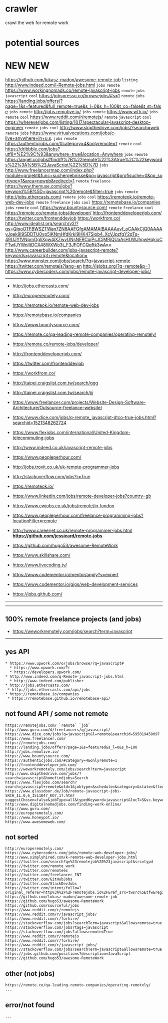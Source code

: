 # crawler
crawl the web for remote work


# potential sources


# NEW NEW         
https://github.com/lukasz-madon/awesome-remote-job `listing`
http://www.indeed.com/l-Remote-jobs.html `jobs` `remote`
https://www.workingnomads.co/remote-javascript-jobs `remote` `jobs` `javascript` `cool`
https://jobspresso.co/browsejobs/#s=1 `remote` `jobs`
https://landing.jobs/offers/?page=1&s=featured&full_remote=true&s_l=0&s_h=100&t_co=false&t_st=false `jobs` `remote`
http://jobs.remotive.io/ `jobs` `remote`
https://www.wfh.io/ `jobs` `remote` `cool`
https://www.reddit.com/r/remotejs/ `remote` `javascript` `cool`
https://whereverjobs.com/listing/1017/spectacular-javascript-desktop-engineer `remote` `jobs` `cool`
http://www.skipthedrive.com/jobs/?search=web `remote` `jobs`
https://www.virtualvocations.com/jobs/c-live+anywhere+in+u.s. `jobs` `remote`
https://authenticjobs.com/#category=4&onlyremote=1 `remote` `cool`
https://dribbble.com/jobs?utf8=%E2%9C%93&anywhere=true&location=Anywhere `jobs` `remote` 
https://angel.co/jobs#find/f!%7B%22remote%22%3Atrue%2C%22keywords%22%3A%5B%22JavaScript%22%5D%7D `jobs`
http://www.freelancermap.com/index.php?module=projekt&func=suchergebnisse&pq=javascript&profisuche=0&pq_sorttype=1&area=newpb&redirect=1 `remote` `freelance`
https://www.themuse.com/jobs?keyword%5B%5D=javascript%20remote&filter=true `jobs` `remote`
http://jobs.ethercasts.com/ `remote` `jobs` `cool`
https://remoteok.io/remote-web-dev-jobs `remote` `freelance` `jobs` `cool`
https://remotebase.io/companies `jobs` `remote` `cool`
https://www.bountysource.com/ `remote` `freelance` `cool`
https://remote.co/remote-jobs/developer/
http://frontenddeveloperjob.com/
https://twitter.com/frontenddevjob
https://workfrom.co/
http://www.idealist.org/search/v2/?qs=QlpoOTFBWSZTWan7ZN8AAFGfgAMAMAIBAAAAuvf_oCAAkCjQ0AAAAyJqek9I9SDDTU0vp5lKNmHfdKrkI9HK47Siob4_XcVJpzfgY2qTq-49UJYfVNpmOgliXgw4jXZwvUNsNERCqjPsJCjMRjQUaAsHUWJhpwHqkiuCFTwfJYWnlltDCX48WXWo3t_F3JFOFCQqftk3wA==
http://www.careerbuilder.com/jobs-javascript-remote?keywords=javascript+remote&location=
https://www.monster.com/jobs/search/?q=javascript-remote
https://twitter.com/remotejs?lang=en
http://jsjobs.org/?q=remote&p=1
https://www.cybercoders.com/jobs/remote-javascript-developer-jobs/

----


* http://jobs.ethercasts.com/
* http://europeremotely.com/
* https://remoteok.io/remote-web-dev-jobs
* https://remotebase.io/companies
* https://www.bountysource.com/
* https://remote.co/qa-leading-remote-companies/operating-remotely/
* https://remote.co/remote-jobs/developer/
* http://frontenddeveloperjob.com/
* https://twitter.com/frontenddevjob
* https://workfrom.co/

* http://taipei.craigslist.com.tw/search/ggg
* http://taipei.craigslist.com.tw/search/jjj
* https://www.freelancer.com/projects/Website-Design-Software-Architecture/Outsource-freelance-website/
* https://www.dice.com/jobs/q-remote_javascript-dtco-true-jobs.html?searchid=1521348262724
* https://www.flexjobs.com/international/United-Kingdom-telecommuting-jobs
* http://www.indeed.co.uk/javascript-remote-jobs
* https://www.peopleperhour.com/
* http://jobs.trovit.co.uk/uk-remote-programmer-jobs
* http://stackoverflow.com/jobs?r=True
* https://remoteok.io/
* https://www.linkedin.com/jobs/remote-developer-jobs?country=gb
* https://www.cwjobs.co.uk/jobs/remote/in-london
* https://www.peopleperhour.com/freelance-programming-jobs?locationFilter=remote
* http://www.careerjet.co.uk/remote-programmer-jobs.html
**https://github.com/jessicard/remote-jobs**
* https://github.com/hugo53/awesome-RemoteWork


* https://www.skillshare.com/
* https://www.livecoding.tv/
* https://www.codementor.io/mentor/apply?v=expert
* https://www.codementor.io/gigs/web-development-services
* https://jobs.github.com/



---

---
## 100% remote freelance projects (and jobs)
* https://weworkremotely.com/jobs/search?term=javascript


------------------------------------------------------------------------------

## yes API
```
* https://www.upwork.com/o/jobs/browse/?q=javascript#
  * https://www.upwork.com/?r
  * https://developers.upwork.com/
* http://www.indeed.com/q-Remote-javascript-jobs.html
  * http://www.indeed.com/publisher
* http://jobs.ethercasts.com/
 * http://jobs.ethercasts.com/api/jobs
* https://remotebase.io/companies
 * https://remotebase.github.io/remotebase-api/

```

## not found API / some not remote
```
https://remotejobs.com/ `remote` `job` 
http://www.guru.com/d/freelancers/q/javascript/
https://www.dice.com/jobs?q=javascript&l=remote&searchid=595019450097
https://www.freelancer.com/
https://remotejobs.com/
https://landing.jobs/offers?page=1&s=featured&s_l=0&s_h=100
http://jobs.remotive.io/
https://www.bountysource.com/
https://authenticjobs.com/#category=4&onlyremote=1
http://frontenddeveloperjob.com/
https://weworkremotely.com/jobs/search?term=javascript
http://www.skipthedrive.com/jobs/?search=javascript&homefindjobs=Search
https://www.flexjobs.com/search?search=javascript+remote&old=1&jobtype=&schedule=&category=&state=&flex=
https://www.glassdoor.de/Job/remote-javascript-jobs-SRCH_IL.0,6_IS11047_KO7,17.htm?suggestChosen=false&jobType=all&typedKeyword=javascript&locT=S&sc.keyword=javascript&clickSource=searchBtn&locId=11047&suggestCount=0&countryRedirect=true
http://www.digitalnomadjobs.com/finding-work-online/
http://www.guru.com/
http://europeremotely.com/
https://www.honeypot.io/  
https://www.awesomeweb.com/
```

## not sorted
```
http://europeremotely.com/
https://www.cybercoders.com/jobs/remote-web-developer-jobs/
http://www.simplyhired.com/k-remote-web-developer-jobs.html
https://twitter.com/search?q=%23remotejob%20%23javascript&src=typd
https://twitter.com/remote_work
https://twitter.com/remotees
https://twitter.com/freelancer_INT
https://twitter.com/GitHubJobs
https://twitter.com/StackDevJobs
https://twitter.com/intent/follow?original_referer=http%3A%2F%2Fremotejobs.io%2F&ref_src=twsrc%5Etfw&region=follow_link&screen_name=remote_jobs&tw_p=followbutton
https://github.com/lukasz-madon/awesome-remote-job
https://github.com/hugo53/awesome-RemoteWork
https://github.com/sourceful/jobs
https://www.reddit.com/r/remotejs
https://www.reddit.com/r/javascript_jobs/
https://www.reddit.com/r/forhire/
https://stackoverflow.com/jobs?searchTerm=javascript&allowsremote=true
https://stackoverflow.com/jobs?tags=javascript
https://stackoverflow.com/jobs?allowsremote=True
https://www.reddit.com/r/remotejs
https://www.reddit.com/r/forhire/
https://www.reddit.com/r/javascript_jobs/
https://stackoverflow.com/jobs?searchTerm=javascript&allowsremote=true
https://jobs.github.com/positions?description=JavaScript
https://github.com/hugo53/awesome-RemoteWork
```

## other (not jobs)
```
https://remote.co/qa-leading-remote-companies/operating-remotely/
...
```

## error/not found
```
...
```
